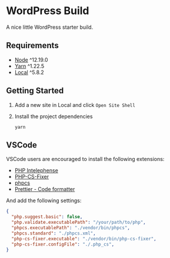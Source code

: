 # WordPress Build

A nice little WordPress starter build.

## Requirements

- [Node](https://nodejs.org) ^12.19.0
- [Yarn](https://yarnpkg.com) ^1.22.5
- [Local](https://localwp.com) ^5.8.2

## Getting Started

1.  Add a new site in Local and click `Open Site Shell`

2.  Install the project dependencies

        yarn

## VSCode

VSCode users are encouraged to install the following extensions:

* [PHP Intelephense](https://marketplace.visualstudio.com/items?itemName=bmewburn.vscode-intelephense-client)
* [PHP-CS-Fixer](https://marketplace.visualstudio.com/items?itemName=junstyle.php-cs-fixer)
* [phpcs](https://marketplace.visualstudio.com/items?itemName=ikappas.phpcs)
* [Prettier - Code formatter](https://marketplace.visualstudio.com/items?itemName=esbenp.prettier-vscode)

And add the following settings:

```json
{
  "php.suggest.basic": false,
  "php.validate.executablePath": "/your/path/to/php",
  "phpcs.executablePath": "./vendor/bin/phpcs",
  "phpcs.standard": "./phpcs.xml",
  "php-cs-fixer.executable": "./vendor/bin/php-cs-fixer",
  "php-cs-fixer.configFile": "./.php_cs",
}
```
